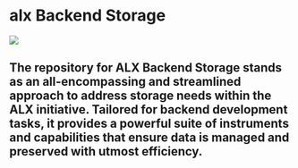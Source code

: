 # alx Backend Storage

![](https://i.pinimg.com/474x/1e/34/da/1e34da53600992f57e51befbf50595a0.jpg)

## The repository for ALX Backend Storage stands as an all-encompassing and streamlined approach to address storage needs within the ALX initiative. Tailored for backend development tasks, it provides a powerful suite of instruments and capabilities that ensure data is managed and preserved with utmost efficiency.
